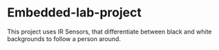 # Embedded-lab-project

This project uses IR Sensors, that differentiate between black and white backgrounds to follow a person around.
